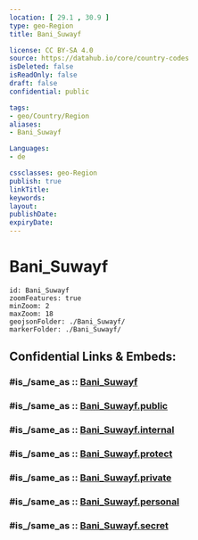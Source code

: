 ```yaml
---
location: [ 29.1 , 30.9 ] 
type: geo-Region
title: Bani_Suwayf

license: CC BY-SA 4.0
source: https://datahub.io/core/country-codes
isDeleted: false
isReadOnly: false
draft: false
confidential: public

tags:
- geo/Country/Region
aliases:
- Bani_Suwayf

Languages:
- de

cssclasses: geo-Region
publish: true
linkTitle: 
keywords: 
layout: 
publishDate: 
expiryDate: 
---
```


# Bani_Suwayf

```leaflet
id: Bani_Suwayf
zoomFeatures: true 
minZoom: 2 
maxZoom: 18
geojsonFolder: ./Bani_Suwayf/
markerFolder: ./Bani_Suwayf/
```


## Confidential Links & Embeds: 

### #is_/same_as :: [Bani_Suwayf](/_Standards/Earth/Continent/Africa/Africa~North/Egypt/governorates~Egypt/Bani_Suwayf.md) 

### #is_/same_as :: [Bani_Suwayf.public](/_public/Earth/Continent/Africa/Africa~North/Egypt/governorates~Egypt/Bani_Suwayf.public.md) 

### #is_/same_as :: [Bani_Suwayf.internal](/_internal/Earth/Continent/Africa/Africa~North/Egypt/governorates~Egypt/Bani_Suwayf.internal.md) 

### #is_/same_as :: [Bani_Suwayf.protect](/_protect/Earth/Continent/Africa/Africa~North/Egypt/governorates~Egypt/Bani_Suwayf.protect.md) 

### #is_/same_as :: [Bani_Suwayf.private](/_private/Earth/Continent/Africa/Africa~North/Egypt/governorates~Egypt/Bani_Suwayf.private.md) 

### #is_/same_as :: [Bani_Suwayf.personal](/_personal/Earth/Continent/Africa/Africa~North/Egypt/governorates~Egypt/Bani_Suwayf.personal.md) 

### #is_/same_as :: [Bani_Suwayf.secret](/_secret/Earth/Continent/Africa/Africa~North/Egypt/governorates~Egypt/Bani_Suwayf.secret.md)

